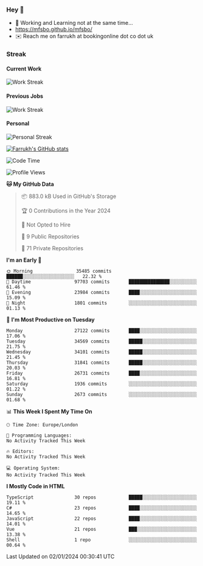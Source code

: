 ### Hey 👋

- 🏃 Working and Learning not at the same time...
- https://mfsbo.github.io/mfsbo/
- ✉️ Reach me on farrukh at bookingonline dot co dot uk

### Streak
#### Current Work
![Work Streak](https://streak-stats.demolab.com/?user=mfsbo)
#### Previous Jobs
![Work Streak](https://streak-stats.demolab.com/?user=farrukhcw)
#### Personal
![Personal Streak](https://streak-stats.demolab.com/?user=farrukhsubhani)

[![Farrukh's GitHub stats](https://github-readme-stats.vercel.app/api?username=mfsbo&hide=stars&count_private=true)](https://github.com/mfsbo/)

<!--START_SECTION:waka-->
![Code Time](http://img.shields.io/badge/Code%20Time-576%20hrs%2027%20mins-blue)

![Profile Views](http://img.shields.io/badge/Profile%20Views-0-blue)

**🐱 My GitHub Data** 

> 📦 883.0 kB Used in GitHub's Storage 
 > 
> 🏆 0 Contributions in the Year 2024
 > 
> 🚫 Not Opted to Hire
 > 
> 📜 9 Public Repositories 
 > 
> 🔑 71 Private Repositories 
 > 
**I'm an Early 🐤** 

```text
🌞 Morning                35485 commits       ██████░░░░░░░░░░░░░░░░░░░   22.32 % 
🌆 Daytime                97703 commits       ███████████████░░░░░░░░░░   61.46 % 
🌃 Evening                23984 commits       ████░░░░░░░░░░░░░░░░░░░░░   15.09 % 
🌙 Night                  1801 commits        ░░░░░░░░░░░░░░░░░░░░░░░░░   01.13 % 
```
📅 **I'm Most Productive on Tuesday** 

```text
Monday                   27122 commits       ████░░░░░░░░░░░░░░░░░░░░░   17.06 % 
Tuesday                  34569 commits       █████░░░░░░░░░░░░░░░░░░░░   21.75 % 
Wednesday                34101 commits       █████░░░░░░░░░░░░░░░░░░░░   21.45 % 
Thursday                 31841 commits       █████░░░░░░░░░░░░░░░░░░░░   20.03 % 
Friday                   26731 commits       ████░░░░░░░░░░░░░░░░░░░░░   16.81 % 
Saturday                 1936 commits        ░░░░░░░░░░░░░░░░░░░░░░░░░   01.22 % 
Sunday                   2673 commits        ░░░░░░░░░░░░░░░░░░░░░░░░░   01.68 % 
```


📊 **This Week I Spent My Time On** 

```text
🕑︎ Time Zone: Europe/London

💬 Programming Languages: 
No Activity Tracked This Week

🔥 Editors: 
No Activity Tracked This Week

💻 Operating System: 
No Activity Tracked This Week
```

**I Mostly Code in HTML** 

```text
TypeScript               30 repos            █████░░░░░░░░░░░░░░░░░░░░   19.11 % 
C#                       23 repos            ████░░░░░░░░░░░░░░░░░░░░░   14.65 % 
JavaScript               22 repos            ████░░░░░░░░░░░░░░░░░░░░░   14.01 % 
Vue                      21 repos            ███░░░░░░░░░░░░░░░░░░░░░░   13.38 % 
Shell                    1 repo              ░░░░░░░░░░░░░░░░░░░░░░░░░   00.64 % 
```




 Last Updated on 02/01/2024 00:30:41 UTC
<!--END_SECTION:waka-->
<!--
**mfsbo/mfsbo** is a ✨ _special_ ✨ repository because its `README.md` (this file) appears on your GitHub profile.

Here are some ideas to get you started:

- 🔭 I’m currently working on ...
- 🌱 I’m currently learning ...
- 👯 I’m looking to collaborate on ...
- 🤔 I’m looking for help with ...
- 💬 Ask me about ...
- 📫 How to reach me: ...
- 😄 Pronouns: ...
- ⚡ Fun fact: ...
-->
